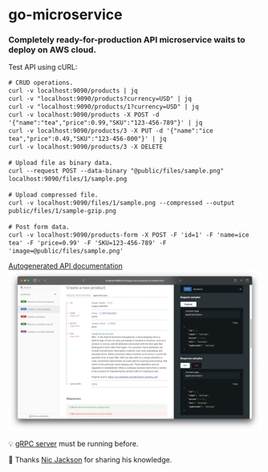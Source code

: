 # go-microservice

### Completely ready-for-production API microservice waits to deploy on AWS cloud.

Test API using cURL:
```
# CRUD operations.
curl -v localhost:9090/products | jq
curl -v "localhost:9090/products?currency=USD" | jq
curl -v "localhost:9090/products/1?currency=USD" | jq
curl -v localhost:9090/products -X POST -d '{"name":"tea","price":0.99,"SKU":"123-456-789"}' | jq
curl -v localhost:9090/products/3 -X PUT -d '{"name":"ice tea","price":0.49,"SKU":"123-456-000"}' | jq
curl -v localhost:9090/products/3 -X DELETE

# Upload file as binary data.
curl --request POST --data-binary "@public/files/sample.png" localhost:9090/files/1/sample.png

# Upload compressed file.
curl -v localhost:9090/files/1/sample.png --compressed --output public/files/1/sample-gzip.png

# Post form data.
curl -v localhost:9090/products-form -X POST -F 'id=1' -F 'name=ice tea' -F 'price=0.99' -F 'SKU=123-456-789' -F 'image=@public/files/sample.png'
```

<a href="localhost:9090/docs">Autogenerated API documentation</a>
![Autogenerated API documentation](social_preview.png)

💡 <a href="https://github.com/oleksiivelychko/go-grpc-service">gRPC server</a> must be running before.

🎥 Thanks <a href="https://www.youtube.com/c/NicJackson">Nic Jackson</a> for sharing his knowledge.
